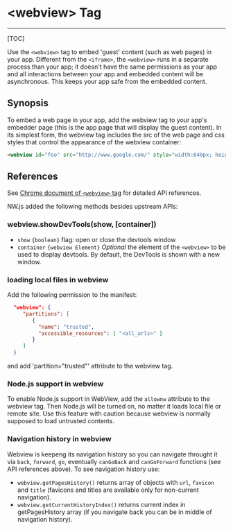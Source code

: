 # &lt;webview&gt; Tag
---

[TOC]

Use the `<webview>` tag to embed 'guest' content (such as web pages) in your app. Different from the `<iframe>`, the `<webview>` runs in a separate process than your app; it doesn't have the same permissions as your app and all interactions between your app and embedded content will be asynchronous. This keeps your app safe from the embedded content.

## Synopsis

To embed a web page in your app, add the webview tag to your app's embedder page (this is the app page that will display the guest content). In its simplest form, the webview tag includes the src of the web page and css styles that control the appearance of the webview container:

```html
<webview id="foo" src="http://www.google.com/" style="width:640px; height:480px"></webview>
```

## References

See [Chrome document of `<webview>` tag](https://developer.chrome.com/apps/tags/webview) for detailed API references.

NW.js added the following methods besides upstream APIs:

### webview.showDevTools(show, [container])

* `show` `{boolean}` flag: open or close the devtools window
* `container` `{webview Element}` _Optional_ the element of the `<webview>` to be used to display devtools. By default, the DevTools is shown with a new window.

### loading local files in webview

Add the following permission to the manifest:
```json
  "webview": {
     "partitions": [
        {
          "name": "trusted",
          "accessible_resources": [ "<all_urls>" ]
        }
     ]
  }
```

and add 'partition="trusted"' attribute to the webview tag.

### Node.js support in webview

To enable Node.js support in WebView, add the `allownw` attribute to the webview tag. Then Node.js will be turned on, no matter it loads local file or remote site. Use this feature with caution because webview is normally supposed to load untrusted contents.

### Navigation history in webview
Webview is keepeng its navigation history so you can navigate throught it via `back`, `forward`, `go`, eventually `canGoBack` and `canGoForward` functions (see API references above). To see navigation history use: 
* `webview.getPagesHistory()` returns array of objects with `url`, `favicon` and `title` (favicons and titles are available only for non-current navigation).
* `webview.getCurrentHistoryIndex()` returns current index in getPagesHistory array (if you navigate back you can be in middle of navigation history).
